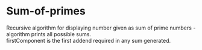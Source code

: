 # Sum-of-primes
Recursive algorithm for displaying number given as sum of prime numbers - algorithm prints all possible sums. \
firstComponent is the first addend required in any sum generated.
